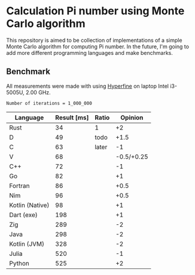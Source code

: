 # Calculation Pi number using Monte Carlo algorithm

This repository is aimed to be collection of implementations of a simple Monte Carlo algorithm for computing Pi number. In the future, I'm going to add more different programming languages and make benchmarks.


## Benchmark
All measurements were made with using [Hyperfine](https://github.com/sharkdp/hyperfine) on laptop Intel i3-5005U, 2.00 GHz.

```
Number of iterations = 1_000_000
```

| Language    	| Result [ms] 	| Ratio 	| Opinion	|
| ------------- | ------------- | ---------	| ---------	|
| Rust        	| 34          	|	1	   	| +2 		|
| D 			| 49 			| todo		| +1.5 		|
| C 			| 63 			| later		| -1 		|
| V 			| 68			|			|-0.5/+0.25 |
| C++ 			| 72 			|			| -1		|
| Go 			| 82			|			| +1 	 	|
| Fortran		| 86			| 			| +0.5 		|
| Nim 			| 96 			|			| +0.5 		|
|Kotlin (Native)| 98			|			| +1 		|
| Dart (exe)	| 198			|			| +1 		|
| Zig 			| 289 			|			| -2		|
| Java			| 298			|			| -2		|
| Kotlin (JVM)	| 328			|			| -2		|
| Julia 		| 520 			|			| -1		|
| Python 		| 525 			|			| +2 		|
